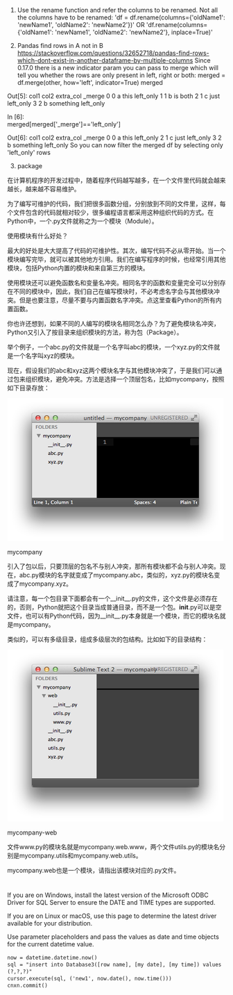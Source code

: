 1. Use the rename function and refer the columns to be renamed. Not all the columns have to be renamed:
'df = df.rename(columns={'oldName1': 'newName1', 'oldName2': 'newName2'})'
OR
'df.rename(columns={'oldName1': 'newName1', 'oldName2': 'newName2'}, inplace=True)'


2. Pandas find rows in A not in B
https://stackoverflow.com/questions/32652718/pandas-find-rows-which-dont-exist-in-another-dataframe-by-multiple-columns
Since 0.17.0 there is a new indicator param you can pass to merge which will tell you whether the rows are only present in left, right or both:
merged = df.merge(other, how='left', indicator=True)
merged

Out[5]:
   col1 col2  extra_col     _merge
0     0    a       this  left_only
1     1    b         is       both
2     1    c       just  left_only
3     2    b  something  left_only

In [6]:    
merged[merged['_merge']=='left_only']

Out[6]:
   col1 col2  extra_col     _merge
0     0    a       this  left_only
2     1    c       just  left_only
3     2    b  something  left_only
So you can now filter the merged df by selecting only 'left_only' rows



3. package 

在计算机程序的开发过程中，随着程序代码越写越多，在一个文件里代码就会越来越长，越来越不容易维护。

为了编写可维护的代码，我们把很多函数分组，分别放到不同的文件里，这样，每个文件包含的代码就相对较少，很多编程语言都采用这种组织代码的方式。在Python中，一个.py文件就称之为一个模块（Module）。

使用模块有什么好处？

最大的好处是大大提高了代码的可维护性。其次，编写代码不必从零开始。当一个模块编写完毕，就可以被其他地方引用。我们在编写程序的时候，也经常引用其他模块，包括Python内置的模块和来自第三方的模块。

使用模块还可以避免函数名和变量名冲突。相同名字的函数和变量完全可以分别存在不同的模块中，因此，我们自己在编写模块时，不必考虑名字会与其他模块冲突。但是也要注意，尽量不要与内置函数名字冲突。点这里查看Python的所有内置函数。

你也许还想到，如果不同的人编写的模块名相同怎么办？为了避免模块名冲突，Python又引入了按目录来组织模块的方法，称为包（Package）。

举个例子，一个abc.py的文件就是一个名字叫abc的模块，一个xyz.py的文件就是一个名字叫xyz的模块。

现在，假设我们的abc和xyz这两个模块名字与其他模块冲突了，于是我们可以通过包来组织模块，避免冲突。方法是选择一个顶层包名，比如mycompany，按照如下目录存放：

![example](0.png "example")

mycompany

引入了包以后，只要顶层的包名不与别人冲突，那所有模块都不会与别人冲突。现在，abc.py模块的名字就变成了mycompany.abc，类似的，xyz.py的模块名变成了mycompany.xyz。

请注意，每一个包目录下面都会有一个__init__.py的文件，这个文件是必须存在的，否则，Python就把这个目录当成普通目录，而不是一个包。__init__.py可以是空文件，也可以有Python代码，因为__init__.py本身就是一个模块，而它的模块名就是mycompany。

类似的，可以有多级目录，组成多级层次的包结构。比如如下的目录结构：

![example](https://github.com/handongfeng/researchNotes/blob/master/0%20(1).png "example")

mycompany-web

文件www.py的模块名就是mycompany.web.www，两个文件utils.py的模块名分别是mycompany.utils和mycompany.web.utils。

mycompany.web也是一个模块，请指出该模块对应的.py文件。



#

If you are on Windows, install the latest version of the Microsoft ODBC Driver for SQL Server to ensure the DATE and TIME types are supported.

If you are on Linux or macOS, use this page to determine the latest driver available for your distribution.

Use parameter placeholders and pass the values as date and time objects for the current datetime value.
```
now = datetime.datetime.now()
sql = "insert into Database3([row name], [my date], [my time]) values (?,?,?)"
cursor.execute(sql, ('new1', now.date(), now.time()))
cnxn.commit()
```
